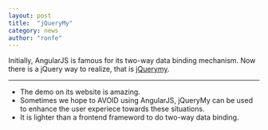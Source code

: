 ```yaml
---
layout: post
title:  "jQueryMy"
category: news
author: "ronfe"
---
```


Initially, AngularJS is famous for its two-way data binding mechanism. Now there is a jQuery way to realize, that is [jQuerymy](http://jquerymy.com/ ).

---

* The demo on its website is amazing.
* Sometimes we hope to AVOID using AngularJS, jQueryMy can be used to enhance the user experiece towards these situations.
* It is lighter than a frontend frameword to do two-way data binding.
